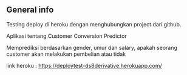 ## General info
Testing deploy di heroku dengan menghubungkan project dari github.

Aplikasi tentang Customer Conversion Predictor

Memprediksi berdasarkan gender, umur dan salary,  apakah seorang customer akan melakukan pembelian atau tidak

link heroku : https://deploytest-ds8derivative.herokuapp.com/
